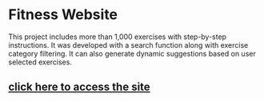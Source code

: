 # Fitness Website

This project includes more than 1,000 exercises with step-by-step instructions. It was developed with a search function along with exercise category filtering. It can also generate dynamic suggestions based on user selected exercises.


## [click here to access the site](https://fitness-website-five.vercel.app)
